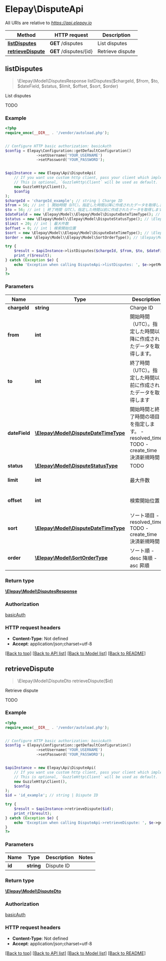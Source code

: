 # Elepay\DisputeApi

All URIs are relative to *https://api.elepay.io*

Method | HTTP request | Description
------------- | ------------- | -------------
[**listDisputes**](DisputeApi.md#listDisputes) | **GET** /disputes | List disputes
[**retrieveDispute**](DisputeApi.md#retrieveDispute) | **GET** /disputes/{id} | Retrieve dispute



## listDisputes

> \Elepay\Model\DisputesResponse listDisputes($chargeId, $from, $to, $dateField, $status, $limit, $offset, $sort, $order)

List disputes

TODO

### Example

```php
<?php
require_once(__DIR__ . '/vendor/autoload.php');


// Configure HTTP basic authorization: basicAuth
$config = Elepay\Configuration::getDefaultConfiguration()
              ->setUsername('YOUR_USERNAME')
              ->setPassword('YOUR_PASSWORD');


$apiInstance = new Elepay\Api\DisputeApi(
    // If you want use custom http client, pass your client which implements `GuzzleHttp\ClientInterface`.
    // This is optional, `GuzzleHttp\Client` will be used as default.
    new GuzzleHttp\Client(),
    $config
);
$chargeId = 'chargeId_example'; // string | Charge ID
$from = 56; // int | 開始時間（UTC）。指定した時間以降に作成されたデータを取得します。
$to = 56; // int | 終了時間（UTC）。指定した時間以前に作成されたデータを取得します
$dateField = new \Elepay\Model\\Elepay\Model\DisputeDateTimeType(); // \Elepay\Model\DisputeDateTimeType | 開始時間と終了時間の項目を指定します。 - resolved_time TODO - create_time 決済新規時間
$status = new \Elepay\Model\\Elepay\Model\DisputeStatusType(); // \Elepay\Model\DisputeStatusType | TODO
$limit = 20; // int | 最大件数
$offset = 0; // int | 検索開始位置
$sort = new \Elepay\Model\\Elepay\Model\DisputeDateTimeType(); // \Elepay\Model\DisputeDateTimeType | ソート項目 - resolved_time TODO - create_time 決済新規時間
$order = new \Elepay\Model\\Elepay\Model\SortOrderType(); // \Elepay\Model\SortOrderType | ソート順 - desc 降順 - asc 昇順

try {
    $result = $apiInstance->listDisputes($chargeId, $from, $to, $dateField, $status, $limit, $offset, $sort, $order);
    print_r($result);
} catch (Exception $e) {
    echo 'Exception when calling DisputeApi->listDisputes: ', $e->getMessage(), PHP_EOL;
}
?>
```

### Parameters


Name | Type | Description  | Notes
------------- | ------------- | ------------- | -------------
 **chargeId** | **string**| Charge ID | [optional]
 **from** | **int**| 開始時間（UTC）。指定した時間以降に作成されたデータを取得します。 | [optional]
 **to** | **int**| 終了時間（UTC）。指定した時間以前に作成されたデータを取得します | [optional]
 **dateField** | [**\Elepay\Model\DisputeDateTimeType**](../Model/.md)| 開始時間と終了時間の項目を指定します。 - resolved_time TODO - create_time 決済新規時間 | [optional]
 **status** | [**\Elepay\Model\DisputeStatusType**](../Model/.md)| TODO | [optional]
 **limit** | **int**| 最大件数 | [optional] [default to 20]
 **offset** | **int**| 検索開始位置 | [optional] [default to 0]
 **sort** | [**\Elepay\Model\DisputeDateTimeType**](../Model/.md)| ソート項目 - resolved_time TODO - create_time 決済新規時間 | [optional]
 **order** | [**\Elepay\Model\SortOrderType**](../Model/.md)| ソート順 - desc 降順 - asc 昇順 | [optional]

### Return type

[**\Elepay\Model\DisputesResponse**](../Model/DisputesResponse.md)

### Authorization

[basicAuth](../../README.md#basicAuth)

### HTTP request headers

- **Content-Type**: Not defined
- **Accept**: application/json;charset=utf-8

[[Back to top]](#) [[Back to API list]](../../README.md#documentation-for-api-endpoints)
[[Back to Model list]](../../README.md#documentation-for-models)
[[Back to README]](../../README.md)


## retrieveDispute

> \Elepay\Model\DisputeDto retrieveDispute($id)

Retrieve dispute

TODO

### Example

```php
<?php
require_once(__DIR__ . '/vendor/autoload.php');


// Configure HTTP basic authorization: basicAuth
$config = Elepay\Configuration::getDefaultConfiguration()
              ->setUsername('YOUR_USERNAME')
              ->setPassword('YOUR_PASSWORD');


$apiInstance = new Elepay\Api\DisputeApi(
    // If you want use custom http client, pass your client which implements `GuzzleHttp\ClientInterface`.
    // This is optional, `GuzzleHttp\Client` will be used as default.
    new GuzzleHttp\Client(),
    $config
);
$id = 'id_example'; // string | Dispute ID

try {
    $result = $apiInstance->retrieveDispute($id);
    print_r($result);
} catch (Exception $e) {
    echo 'Exception when calling DisputeApi->retrieveDispute: ', $e->getMessage(), PHP_EOL;
}
?>
```

### Parameters


Name | Type | Description  | Notes
------------- | ------------- | ------------- | -------------
 **id** | **string**| Dispute ID |

### Return type

[**\Elepay\Model\DisputeDto**](../Model/DisputeDto.md)

### Authorization

[basicAuth](../../README.md#basicAuth)

### HTTP request headers

- **Content-Type**: Not defined
- **Accept**: application/json;charset=utf-8

[[Back to top]](#) [[Back to API list]](../../README.md#documentation-for-api-endpoints)
[[Back to Model list]](../../README.md#documentation-for-models)
[[Back to README]](../../README.md)

